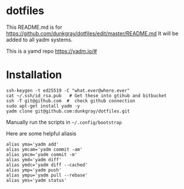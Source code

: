 # dotfiles
This README.md is for https://github.com/dunkgray/dotfiles/edit/master/README.md
It will be added to all yadm systems.

This is a yamd repo https://yadm.io/#

# Installation
```
ssh-keygen -t ed25519 -C "what.ever@where.ever"
cat ~/.ssh/id_rsa.pub   # Get these into gtihub and bitbucket
ssh -T git@github.com  #  check github connection
sudo apt-get install yadm -y
yadm clone git@github.com:dunkgray/dotfiles.git
```
Manually run the scripts in `~/.config/bootstrap`

Here are some helpful aliasis
```
alias yma='yadm add'
alias ymcam='yadm commit -am'
alias ymcm='yadm commit -m'
alias ymd='yadm diff'
alias ymdc='yadm diff --cached'
alias ymp='yadm push'
alias ympu='yadm pull --rebase'
alias yms='yadm status'
```
